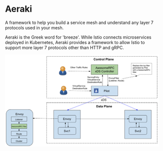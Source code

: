 # Aeraki

A framework to help you build a service mesh and understand any layer 7 protocols used in your mesh.

Aeraki is the Greek word for 'breeze'. While Istio connects microservices deployed in Kubernetes, Aeraki provides a framework to allow Istio to support more layer 7 protocols other than HTTP and gRPC.

![ Aeraki ](docs/aeraki.png)